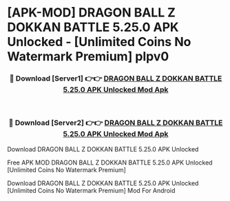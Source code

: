 # [APK-MOD] DRAGON BALL Z DOKKAN BATTLE 5.25.0 APK Unlocked - [Unlimited Coins No Watermark Premium] plpv0



<div align="center">
<h3>🔴 Download [Server1] 👉👉 <a href="https://momento.my/?title=DRAGON_BALL_Z_DOKKAN_BATTLE_5.25.0_APK_Unlocked">DRAGON BALL Z DOKKAN BATTLE 5.25.0 APK Unlocked Mod Apk</a></h3><br>

<h3>🔴 Download [Server2] 👉👉 <a href="https://momento.my/?title=DRAGON_BALL_Z_DOKKAN_BATTLE_5.25.0_APK_Unlocked">DRAGON BALL Z DOKKAN BATTLE 5.25.0 APK Unlocked Mod Apk</a></h3>
</div>



Download DRAGON BALL Z DOKKAN BATTLE 5.25.0 APK Unlocked 

Free APK MOD DRAGON BALL Z DOKKAN BATTLE 5.25.0 APK Unlocked [Unlimited Coins No Watermark Premium]

Download DRAGON BALL Z DOKKAN BATTLE 5.25.0 APK Unlocked [Unlimited Coins No Watermark Premium] Mod For Android
